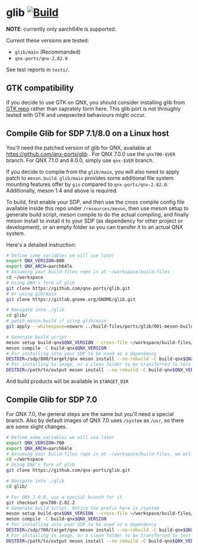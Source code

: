 # glib [![Build](https://github.com/qnx-ports/build-files/actions/workflows/glib.yml/badge.svg)](https://github.com/qnx-ports/build-files/actions/workflows/glib.yml)

**NOTE**: currently only aarch64le is supported.

Current these versions are tested:
+ `glib/main` (Recommanded)
+ `qnx-ports/qnx-2.82.0`

See test reports in `tests/`.

## GTK compatibility
If you decide to use GTK on QNX, you should consider installing glib from [GTK repo](https://github.com/qnx-ports/build-files/tree/main/ports/gtk) rather than saprately form here. This glib port is not throughly tested with GTK and unepxected behaviours might occur.

## Compile Glib for SDP 7.1/8.0 on a Linux host
You'll need the patched version of glib for QNX, available at https://github.com/qnx-ports/glib . For QNX 7.0.0 use the `qnx700-$VER` branch. For QNX 7.1.0 and 8.0.0, simply use `qnx-$VER` branch.

If you decide to compile from the `glib/main`, you will also need to apply patch to `meson.build`. `glib/main` provides some additional file system mounting features offer by `gio` compared to `qnx-ports/qnx-2.82.0`. Additionally, meson 1.4 and above is required.

To build, first enable your SDP, and then use the cross compile config file available inside this repo under `/resources/meson`, then use meson setup to generate build script, meson compile to do the actual compiling, and finally meson install to install it to your SDP (as dependency for other project or development), or an empty folder so you can transfer it to an actual QNX system.

Here's a detailed instruction:

``` bash
# Define some variables we will use later
export QNX_VERSION=800
export QNX_ARCH=aarch64le
# Assuming your build-files repo is at ~/workspace/build-files
cd ~/workspace
# Using QNX's fork of glib
git clone https://github.com/qnx-ports/glib.git
# Or using gib/main
git clone https://gitlab.gnome.org/GNOME/glib.git

# Navigate into ./glib
cd glib/
# patch meson.build if using glib/main
git apply --whitespace=nowarn ../build-files/ports/glib/001-meson-build.patch

# Generate build script
meson setup build-qnx$QNX_VERSION --cross-file ~/workspace/build-files/resources/$QNX_ARCH/qnx$QNX_VERSION.ini -Dprefix=/usr -Dxattr=false
meson compile -C build-qnx$QNX_VERSION
# For installing into your SDP to be used as a dependency
DESTDIR=/sdp/800/target/qnx meson install --no-rebuild -C build-qnx$QNX_VERSION
# For installing to image, or a clean folder to be transferred to test platform
DESTDIR=/path/to/output meson install --no-rebuild -C build-qnx$QNX_VERSION
```

And build products will be available in `$TARGET_DIR`

## Compile Glib for SDP 7.0
For QNX 7.0, the general steps are the same but you'll need a special branch. Also by default images of QNX 7.0 uses `/system` as `/usr`, so there are some slight changes.

```bash
# Define some variables we will use later
export QNX_VERSION=700
export QNX_ARCH=aarch64le
# Assuming your build-files repo is at ~/workspace/build-files, we will be cloning glib parallel to it
cd ~/workspace
# Using QNX's fork of glib
git clone https://github.com/qnx-ports/glib.git

# Navigate into ./glib
cd glib/

# For QNX 7.0.0, use a special branch for it
git checkout qnx700-2.82.2
# Generate build script. Notice the prefix here is /system
meson setup build-qnx$QNX_VERSION --cross-file ~/workspace/build-files/resources/$QNX_ARCH/qnx$QNX_VERSION.ini -Dprefix=/system -Dxattr=false
meson compile -C build-qnx$QNX_VERSION
# For installing into your SDP to be used as a dependency
DESTDIR=/sdp/700/target/qnx meson install --no-rebuild -C build-qnx$QNX_VERSION
# For installing to image, or a clean folder to be transferred to test platform
DESTDIR=/path/to/output meson install --no-rebuild -C build-qnx$QNX_VERSION
```
